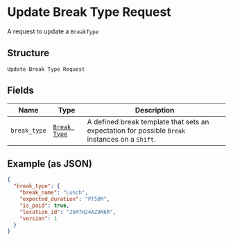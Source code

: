 
# Update Break Type Request

A request to update a `BreakType`

## Structure

`Update Break Type Request`

## Fields

| Name | Type | Description |
|  --- | --- | --- |
| `break_type` | [`Break Type`](/doc/models/break-type.md) | A defined break template that sets an expectation for possible `Break`<br>instances on a `Shift`. |

## Example (as JSON)

```json
{
  "break_type": {
    "break_name": "Lunch",
    "expected_duration": "PT50M",
    "is_paid": true,
    "location_id": "26M7H24AZ9N6R",
    "version": 1
  }
}
```

